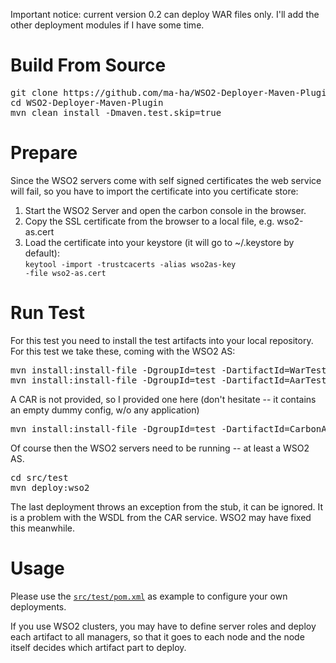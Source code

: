 Important notice: current version 0.2 can deploy WAR files only. I'll add the other deployment modules if I have some time.

Build From Source
=================
<pre>
git clone https://github.com/ma-ha/WSO2-Deployer-Maven-Plugin.git
cd WSO2-Deployer-Maven-Plugin
mvn clean install -Dmaven.test.skip=true
</pre>

Prepare
=======
Since the WSO2 servers come with self signed certificates the web service will fail, so you have to import the certificate into you certificate store:

1. Start the WSO2 Server and open the carbon console in the browser.
2. Copy the SSL certificate from the browser to a local file, e.g. wso2-as.cert
3. Load the certificate into your keystore (it will go to ~/.keystore by default):<br><code>keytool -import -trustcacerts -alias wso2as-key -file wso2-as.cert</code>

Run Test
========
For this test you need to install the test artifacts into your local repository. For this test we take these, coming with the WSO2 AS:
<pre>
mvn install:install-file -DgroupId=test -DartifactId=WarTest -Dversion=1.0.0 -Dpackaging=war -Dfile=/<path-to-wso2as>/wso2as-5.2.0/repository/deployment/server/webapps/example.war
mvn install:install-file -DgroupId=test -DartifactId=AarTest -Dversion=1.0.0 -Dpackaging=aar -Dfile=/<path-to-wso2as>/wso2as-5.2.0/repository/deployment/server/axis2services/HelloWorld.aar
</pre>
A CAR is not provided, so I provided one here (don't hesitate -- it contains an empty dummy config, w/o any application)
<pre>
mvn install:install-file -DgroupId=test -DartifactId=CarbonAppTest -Dversion=0.0.1 -Dpackaging=car -Dfile=CarbonAppTest.car
</pre>
Of course then the WSO2 servers need to be running -- at least a WSO2 AS.
<pre>
cd src/test
mvn deploy:wso2
</pre>
The last deployment throws an exception from the stub, it can be ignored. It is a problem with the WSDL from the CAR service. 
WSO2 may have fixed this meanwhile.

Usage
=====
Please use the <code><a href="https://github.com/ma-ha/WSO2-Deployer-Maven-Plugin/blob/master/src/test/pom.xml">src/test/pom.xml</a></code> as example 
to configure your own deployments.

If you use WSO2 clusters, you may have to define server roles and deploy each artifact to all managers, 
so that it goes to each node and the node itself decides which artifact part to deploy.  